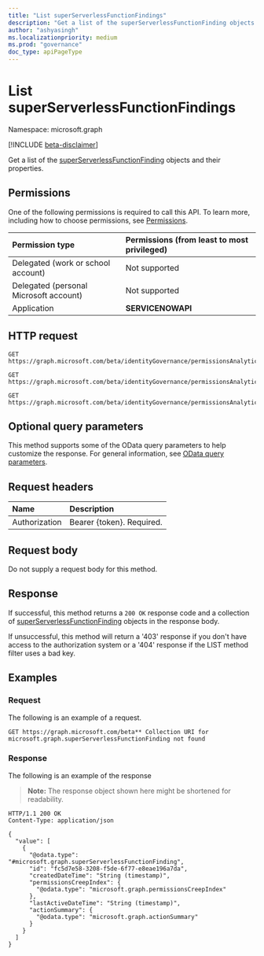 ```yaml
---
title: "List superServerlessFunctionFindings"
description: "Get a list of the superServerlessFunctionFinding objects and their properties."
author: "ashyasingh"
ms.localizationpriority: medium
ms.prod: "governance"
doc_type: apiPageType
---
```


# List superServerlessFunctionFindings
Namespace: microsoft.graph

[!INCLUDE [beta-disclaimer](../../includes/beta-disclaimer.md)]

Get a list of the [superServerlessFunctionFinding](../resources/superserverlessfunctionfinding.md) objects and their properties.

## Permissions
One of the following permissions is required to call this API. To learn more, including how to choose permissions, see [Permissions](/graph/permissions-reference).

|Permission type|Permissions (from least to most privileged)|
|:---|:---|
|Delegated (work or school account)|Not supported|
|Delegated (personal Microsoft account)|Not supported|
|Application|**SERVICENOWAPI**|

## HTTP request

<!-- {
  "blockType": "ignored"
}
-->
``` http
GET https://graph.microsoft.com/beta/identityGovernance/permissionsAnalytics/aws/findings/graph.superServerlessFunctionFinding
```
<!-- {
  "blockType": "ignored"
}
-->
``` http
GET https://graph.microsoft.com/beta/identityGovernance/permissionsAnalytics/azure/findings/graph.superServerlessFunctionFinding
```
<!-- {
  "blockType": "ignored"
}
-->
``` http
GET https://graph.microsoft.com/beta/identityGovernance/permissionsAnalytics/gcp/findings/graph.superServerlessFunctionFinding
```

## Optional query parameters
This method supports some of the OData query parameters to help customize the response. For general information, see [OData query parameters](/graph/query-parameters).

## Request headers
|Name|Description|
|:---|:---|
|Authorization|Bearer {token}. Required.|

## Request body
Do not supply a request body for this method.

## Response

If successful, this method returns a `200 OK` response code and a collection of [superServerlessFunctionFinding](../resources/superserverlessfunctionfinding.md) objects in the response body.

If unsuccessful, this method will return a '403' response if you don't have access to the authorization system or a '404' response if the LIST method filter uses a bad key.

## Examples

### Request
The following is an example of a request.
<!-- {
  "blockType": "request",
  "name": "list_superserverlessfunctionfinding"
}
-->
``` http
GET https://graph.microsoft.com/beta** Collection URI for microsoft.graph.superServerlessFunctionFinding not found
```


### Response
The following is an example of the response
>**Note:** The response object shown here might be shortened for readability.
<!-- {
  "blockType": "response",
  "truncated": true,
  "@odata.type": "Collection(microsoft.graph.superServerlessFunctionFinding)"
}
-->
``` http
HTTP/1.1 200 OK
Content-Type: application/json

{
  "value": [
    {
      "@odata.type": "#microsoft.graph.superServerlessFunctionFinding",
      "id": "fc5d7e58-3208-f5de-6f77-e8eae196a7da",
      "createdDateTime": "String (timestamp)",
      "permissionsCreepIndex": {
        "@odata.type": "microsoft.graph.permissionsCreepIndex"
      },
      "lastActiveDateTime": "String (timestamp)",
      "actionSummary": {
        "@odata.type": "microsoft.graph.actionSummary"
      }
    }
  ]
}
```

